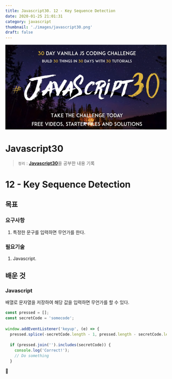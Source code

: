 ```yaml
---
title: Javascript30. 12 - Key Sequence Detection
date: 2020-01-25 21:01:31
category: javascript
thumbnail: './images/javascript30.png'
draft: false
---
```


![](./images/javascript30.png)

# Javascript30

> `정리` : [**Javascript30**](https://javascript30.com)을 공부한 내용 기록

# 12 - Key Sequence Detection

## 목표

### 요구사항

1. 특정한 문구를 입력하면 무언가를 한다.

### 필요기술

1. Javascript.

## 배운 것

### Javascript

배열로 문자열을 저장하여 해당 값을 입력하면 무언가를 할 수 있다.

```js
const pressed = [];
const secretCode = 'somecode';

window.addEventListener('keyup', (e) => {
  pressed.splice(-secretCode.length - 1, pressed.length - secretCode.length);

  if (pressed.join('').includes(secretCode)) {
    console.log('Correct!');
    // Do something
  }
```

👋
